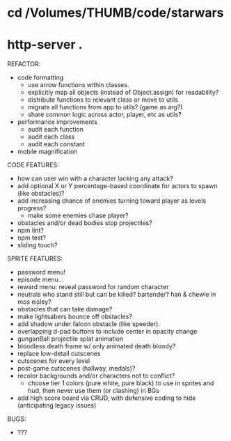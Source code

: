 # cd /Volumes/THUMB/code/starwars
# http-server .

REFACTOR:
* code formatting
  * use arrow functions within classes.
  * explicitly map all objects (instead of Object.assign) for readability?
  * distribute functions to relevant class or move to utils
  * migrate all functions from app to utils? (game as arg?)
  * share common logic across actor, player, etc as utils?
* performance improvements
  * audit each function
  * audit each class
  * audit each constant
* mobile magnification

CODE FEATURES:
* how can user win with a character lacking any attack?
* add optional X or Y percentage-based coordinate for actors to spawn (like obstacles)?
* add increasing chance of enemies turning toward player as levels progress?
  * make some enemies chase player?
* obstacles and/or dead bodies stop projectiles?
* npm lint?
* npm test?
* sliding touch?

SPRITE FEATURES:
* password menu!
* episode menu...
* reward menu: reveal password for random character
* neutrals who stand still but can be killed? bartender? han & chewie in mos eisley?
* obstacles that can take damage?
* make lightsabers bounce off obstacles?
* add shadow under falcon obstacle (like speeder).
* overlapping d-pad buttons to include center in opacity change
* gunganBall projectile splat animation
* bloodless death frame w/ only animated death bloody?
* replace low-detail cutscenes
* cutscenes for every level
* post-game cutscenes (hallway, medals)?
* recolor backgrounds and/or characters not to conflict?
  * choose tier 1 colors (pure white, pure black) to use in sprites and hud, then never use them (or clashing) in BGs
* add high score board via CRUD, with defensive coding to hide (anticipating legacy issues)

BUGS:
* ???
